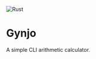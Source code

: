 ![Rust](https://github.com/jonathansharman/gynjo/workflows/Rust/badge.svg)

# Gynjo

A simple CLI arithmetic calculator.
